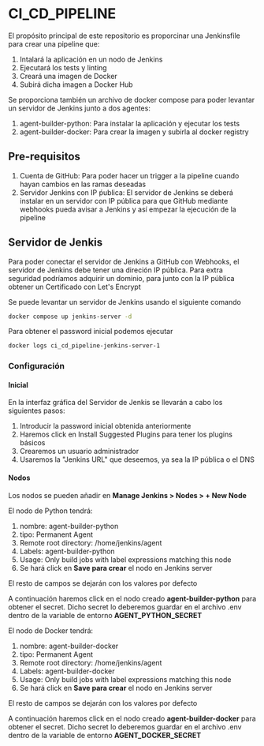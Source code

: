 # CI_CD_PIPELINE

El propósito principal de este repositorio es proporcinar una Jenkinsfile para crear una pipeline que:
1. Intalará la aplicación en un nodo de Jenkins
1. Ejecutará los tests y linting
1. Creará una imagen de Docker
1. Subirá dicha imagen a Docker Hub

Se proporciona también un archivo de docker compose para poder levantar un servidor de Jenkins junto a dos agentes:
1. agent-builder-python: Para instalar la aplicación y ejecutar los tests
1. agent-builder-docker: Para crear la imagen y subirla al docker registry


## Pre-requisitos
1. Cuenta de GitHub: Para poder hacer un trigger a la pipeline cuando hayan cambios en las ramas deseadas
1. Servidor Jenkins con IP ṕublica: El servidor de Jenkins se deberá instalar en un servidor con IP pública para que GitHub mediante webhooks pueda avisar a Jenkins y así empezar la ejecución de la pipeline


## Servidor de Jenkis
Para poder conectar el servidor de Jenkins a GitHub con Webhooks, el servidor de Jenkins debe tener una direción IP pública. Para extra seguridad podríamos adquirir un dominio, para junto con la IP pública obtener un Certificado con Let's Encrypt

Se puede levantar un servidor de Jenkins usando el siguiente comando

```bash
docker compose up jenkins-server -d
```

Para obtener el password inicial podemos ejecutar

```bash
docker logs ci_cd_pipeline-jenkins-server-1
```

### Configuración
#### Inicial

En la interfaz gráfica del Servidor de Jenkis se llevarán a cabo los siguientes pasos:
1. Introducir la password inicial obtenida anteriormente
1. Haremos click en Install Suggested Plugins para tener los plugins básicos
1. Crearemos un usuario administrador
1. Usaremos la "Jenkins URL" que deseemos, ya sea la IP pública o el DNS

#### Nodos

Los nodos se pueden añadir en **Manage Jenkins > Nodes > + New Node**

El nodo de Python tendrá:
1. nombre: agent-builder-python
1. tipo: Permanent Agent
1. Remote root directory: /home/jenkins/agent
1. Labels: agent-builder-python
1. Usage: Only build jobs with label expressions matching this node
1. Se hará click en **Save para crear** el nodo en Jenkins server

El resto de campos se dejarán con los valores por defecto

A continuación haremos click en el nodo creado **agent-builder-python** para obtener el secret. Dicho secret lo deberemos guardar en el archivo .env dentro de la variable de entorno **AGENT_PYTHON_SECRET**

El nodo de Docker tendrá:
1. nombre: agent-builder-docker
1. tipo: Permanent Agent
1. Remote root directory: /home/jenkins/agent
1. Labels: agent-builder-docker
1. Usage: Only build jobs with label expressions matching this node
1. Se hará click en **Save para crear** el nodo en Jenkins server

El resto de campos se dejarán con los valores por defecto

A continuación haremos click en el nodo creado **agent-builder-docker** para obtener el secret. Dicho secret lo deberemos guardar en el archivo .env dentro de la variable de entorno **AGENT_DOCKER_SECRET**
